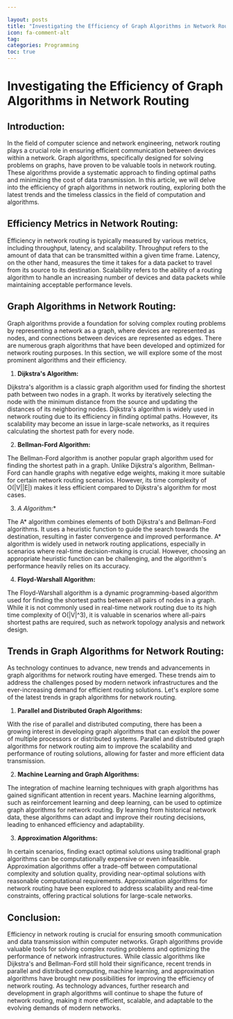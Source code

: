 ```yaml
---

layout: posts
title: "Investigating the Efficiency of Graph Algorithms in Network Routing"
icon: fa-comment-alt
tag:      
categories: Programming
toc: true
---
```




# Investigating the Efficiency of Graph Algorithms in Network Routing

## Introduction:

In the field of computer science and network engineering, network routing plays a crucial role in ensuring efficient communication between devices within a network. Graph algorithms, specifically designed for solving problems on graphs, have proven to be valuable tools in network routing. These algorithms provide a systematic approach to finding optimal paths and minimizing the cost of data transmission. In this article, we will delve into the efficiency of graph algorithms in network routing, exploring both the latest trends and the timeless classics in the field of computation and algorithms.

## Efficiency Metrics in Network Routing:

Efficiency in network routing is typically measured by various metrics, including throughput, latency, and scalability. Throughput refers to the amount of data that can be transmitted within a given time frame. Latency, on the other hand, measures the time it takes for a data packet to travel from its source to its destination. Scalability refers to the ability of a routing algorithm to handle an increasing number of devices and data packets while maintaining acceptable performance levels.

## Graph Algorithms in Network Routing:

Graph algorithms provide a foundation for solving complex routing problems by representing a network as a graph, where devices are represented as nodes, and connections between devices are represented as edges. There are numerous graph algorithms that have been developed and optimized for network routing purposes. In this section, we will explore some of the most prominent algorithms and their efficiency.

1. **Dijkstra's Algorithm:**

Dijkstra's algorithm is a classic graph algorithm used for finding the shortest path between two nodes in a graph. It works by iteratively selecting the node with the minimum distance from the source and updating the distances of its neighboring nodes. Dijkstra's algorithm is widely used in network routing due to its efficiency in finding optimal paths. However, its scalability may become an issue in large-scale networks, as it requires calculating the shortest path for every node.

2. **Bellman-Ford Algorithm:**

The Bellman-Ford algorithm is another popular graph algorithm used for finding the shortest path in a graph. Unlike Dijkstra's algorithm, Bellman-Ford can handle graphs with negative edge weights, making it more suitable for certain network routing scenarios. However, its time complexity of O(|V||E|) makes it less efficient compared to Dijkstra's algorithm for most cases.

3. **A* Algorithm:**

The A* algorithm combines elements of both Dijkstra's and Bellman-Ford algorithms. It uses a heuristic function to guide the search towards the destination, resulting in faster convergence and improved performance. A* algorithm is widely used in network routing applications, especially in scenarios where real-time decision-making is crucial. However, choosing an appropriate heuristic function can be challenging, and the algorithm's performance heavily relies on its accuracy.

4. **Floyd-Warshall Algorithm:**

The Floyd-Warshall algorithm is a dynamic programming-based algorithm used for finding the shortest paths between all pairs of nodes in a graph. While it is not commonly used in real-time network routing due to its high time complexity of O(|V|^3), it is valuable in scenarios where all-pairs shortest paths are required, such as network topology analysis and network design.

## Trends in Graph Algorithms for Network Routing:

As technology continues to advance, new trends and advancements in graph algorithms for network routing have emerged. These trends aim to address the challenges posed by modern network infrastructures and the ever-increasing demand for efficient routing solutions. Let's explore some of the latest trends in graph algorithms for network routing.

1. **Parallel and Distributed Graph Algorithms:**

With the rise of parallel and distributed computing, there has been a growing interest in developing graph algorithms that can exploit the power of multiple processors or distributed systems. Parallel and distributed graph algorithms for network routing aim to improve the scalability and performance of routing solutions, allowing for faster and more efficient data transmission.

2. **Machine Learning and Graph Algorithms:**

The integration of machine learning techniques with graph algorithms has gained significant attention in recent years. Machine learning algorithms, such as reinforcement learning and deep learning, can be used to optimize graph algorithms for network routing. By learning from historical network data, these algorithms can adapt and improve their routing decisions, leading to enhanced efficiency and adaptability.

3. **Approximation Algorithms:**

In certain scenarios, finding exact optimal solutions using traditional graph algorithms can be computationally expensive or even infeasible. Approximation algorithms offer a trade-off between computational complexity and solution quality, providing near-optimal solutions with reasonable computational requirements. Approximation algorithms for network routing have been explored to address scalability and real-time constraints, offering practical solutions for large-scale networks.

## Conclusion:

Efficiency in network routing is crucial for ensuring smooth communication and data transmission within computer networks. Graph algorithms provide valuable tools for solving complex routing problems and optimizing the performance of network infrastructures. While classic algorithms like Dijkstra's and Bellman-Ford still hold their significance, recent trends in parallel and distributed computing, machine learning, and approximation algorithms have brought new possibilities for improving the efficiency of network routing. As technology advances, further research and development in graph algorithms will continue to shape the future of network routing, making it more efficient, scalable, and adaptable to the evolving demands of modern networks.